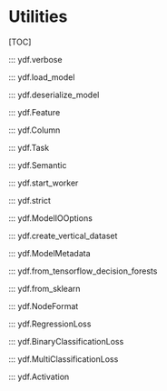 # Utilities

[TOC]

::: ydf.verbose

::: ydf.load_model

::: ydf.deserialize_model

::: ydf.Feature

::: ydf.Column

::: ydf.Task

::: ydf.Semantic

::: ydf.start_worker

::: ydf.strict

::: ydf.ModelIOOptions

::: ydf.create_vertical_dataset

::: ydf.ModelMetadata

::: ydf.from_tensorflow_decision_forests

::: ydf.from_sklearn

::: ydf.NodeFormat

::: ydf.RegressionLoss

::: ydf.BinaryClassificationLoss

::: ydf.MultiClassificationLoss

::: ydf.Activation

